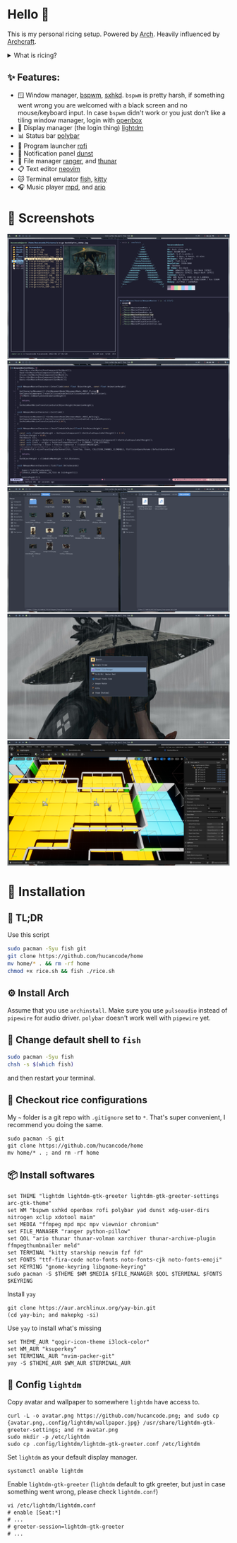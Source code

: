 # Hello 👋
This is my personal ricing setup. Powered by [Arch](https://archlinux.org/). Heavily influenced by [Archcraft](https://archcraft.io/).
<details>
  <summary> What is ricing? </summary>
    The term ‘rice’ is used to describe a person’s unix desktop where ‘ricing’ is when someone is custom their desktop such as the icons, panels, or system interface. When it comes to ricing a tiling window manager though, the ricing of a user’s system becomes much more involved. Basic things such as the panel bar and application launcher must be configured by the user.
    The reddit community /r/unixporn is a great place to stay up to date on what people are using for their setups.
    // by [thatnixguy](https://thatnixguy.github.io/)
</details>

## ✨ Features:
- 🪟 Window manager, [bspwm](https://wiki.archlinux.org/title/bspwm), [sxhkd](https://wiki.archlinux.org/title/sxhkd). `bspwm` is pretty harsh, if something went wrong you are welcomed with a black screen and no mouse/keyboard input. In case `bspwm` didn't work or you just don't like a tiling window manager, login with [openbox](https://wiki.archlinux.org/title/openbox)
- 🔑 Display manager (the login thing) [lightdm](https://wiki.archlinux.org/title/lightdm)
- 📊 Status bar [polybar](https://wiki.archlinux.org/title/polybar)
- 🚀 Program launcher [rofi](https://wiki.archlinux.org/title/rofi)
- 🔔 Notification panel [dunst](https://wiki.archlinux.org/title/dunst)
- 📂 File manager [ranger](https://wiki.archlinux.org/title/Ranger), and [thunar](https://wiki.archlinux.org/title/thunar)
- 📋 Text editor [neovim](https://neovim.io/)
- 🐱 Terminal emulator [fish](https://wiki.archlinux.org/title/fish), [kitty](https://wiki.archlinux.org/title/Kitty)
- 🎧 Music player [mpd](https://wiki.archlinux.org/title/Music_Player_Daemon), and [ario](http://ario-player.sourceforge.net/)
# 👀 Screenshots
![](Pictures/Screenshots/1.png)
![](Pictures/Screenshots/2.png)
![](Pictures/Screenshots/3.png)
![](Pictures/Screenshots/4.png)
![](Pictures/Screenshots/5.png)
# 🚀 Installation
## 🐌 TL;DR
Use this script 
```bash
sudo pacman -Syu fish git
git clone https://github.com/hucancode/home
mv home/* . && rm -rf home
chmod +x rice.sh && fish ./rice.sh
```
## ⚙️ Install Arch
Assume that you use `archinstall`. Make sure you use `pulseaudio` instead of `pipewire` for audio driver. `polybar` doesn't work well with `pipewire` yet.
## 🐚 Change default shell to `fish`
```bash
sudo pacman -Syu fish
chsh -s $(which fish)
```
and then restart your terminal.
## 🌾 Checkout rice configurations
My `~` folder is a git repo with `.gitignore` set to `*`. That's super convenient, I recommend you doing the same.
```fish
sudo pacman -S git
git clone https://github.com/hucancode/home
mv home/* . ; and rm -rf home
```
## 📦 Install softwares
```fish
set THEME "lightdm lightdm-gtk-greeter lightdm-gtk-greeter-settings arc-gtk-theme"
set WM "bspwm sxhkd openbox rofi polybar yad dunst xdg-user-dirs nitrogen xclip xdotool maim"
set MEDIA "ffmpeg mpd mpc mpv viewnior chromium"
set FILE_MANAGER "ranger python-pillow"
set QOL "ario thunar thunar-volman xarchiver thunar-archive-plugin ffmpegthumbnailer meld"
set TERMINAL "kitty starship neovim fzf fd"
set FONTS "ttf-fira-code noto-fonts noto-fonts-cjk noto-fonts-emoji"
set KEYRING "gnome-keyring libgnome-keyring"
sudo pacman -S $THEME $WM $MEDIA $FILE_MANAGER $QOL $TERMINAL $FONTS $KEYRING
```
Install `yay`
```fish
git clone https://aur.archlinux.org/yay-bin.git
(cd yay-bin; and makepkg -si)
```
Use `yay` to install what's missing
```fish
set THEME_AUR "qogir-icon-theme i3lock-color"
set WM_AUR "ksuperkey"
set TERMINAL_AUR "nvim-packer-git"
yay -S $THEME_AUR $WM_AUR $TERMINAL_AUR
```
## 🔑 Config `lightdm`
Copy avatar and wallpaper to somewhere `lightdm` have access to.
```fish
curl -L -o avatar.png https://github.com/hucancode.png; and sudo cp {avatar.png,.config/lightdm/wallpaper.jpg} /usr/share/lightdm-gtk-greeter-settings; and rm avatar.png
sudo mkdir -p /etc/lightdm
sudo cp .config/lightdm/lightdm-gtk-greeter.conf /etc/lightdm
```
Set `lightdm` as your default display manager.
```fish
systemctl enable lightdm
```
Enable `lightdm-gtk-greeter` (`lightdm` default to gtk greeter, but just in case something went wrong, please check `lightdm.conf`)
```fish
vi /etc/lightdm/lightdm.conf
# enable [Seat:*]
# ...
# greeter-session=lightdm-gtk-greeter
# ...
```
